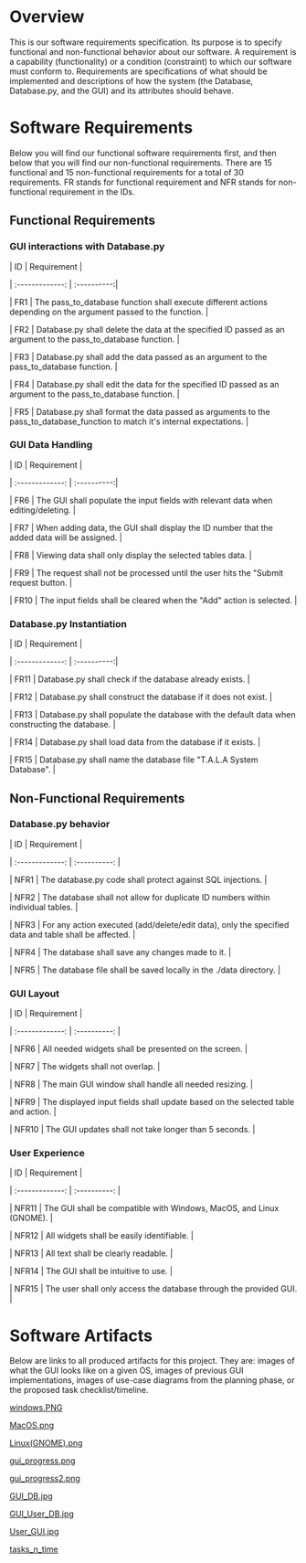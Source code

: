 # Overview

This is our software requirements specification. Its purpose is to specify functional and non-functional behavior about our software. A requirement is a capability (functionality) or a condition (constraint) to which our software must conform to. Requirements are specifications of what should be implemented and descriptions of how the system (the Database, Database.py, and the GUI) and its attributes should behave.

# Software Requirements

Below you will find our functional software requirements first, and then below that you will find our non-functional requirements. There are 15 functional and 15 non-functional requirements for a total of 30 requirements. FR stands for functional requirement and NFR stands for non-functional requirement in the IDs.

## Functional Requirements

### GUI interactions with Database.py

| ID | Requirement |

| :-------------: | :----------:|

| FR1 | The pass_to_database function shall execute different actions depending on the argument passed to the function. |

| FR2 | Database.py shall delete the data at the specified ID passed as an argument to the pass_to_database function. |

| FR3 | Database.py shall add the data passed as an argument to the pass_to_database function. |

| FR4 | Database.py shall edit the data for the specified ID passed as an argument to the pass_to_database function. |

| FR5 | Database.py shall format the data passed as arguments to the pass_to_database_function to match it's internal expectations. |

### GUI Data Handling

| ID | Requirement |

| :-------------: | :----------:|

| FR6 | The GUI shall populate the input fields with relevant data when editing/deleting. |

| FR7 | When adding data, the GUI shall display the ID number that the added data will be assigned. |

| FR8 | Viewing data shall only display the selected tables data. |

| FR9 | The request shall not be processed until the user hits the "Submit request button. |

| FR10 | The input fields shall be cleared when the "Add" action is selected. |
 
### Database.py Instantiation

| ID | Requirement |

| :-------------: | :----------:|

| FR11 | Database.py shall check if the database already exists. |

| FR12 | Database.py shall construct the database if it does not exist. |

| FR13 | Database.py shall populate the database with the default data when constructing the database. |

| FR14 | Database.py shall load data from the database if it exists. |

| FR15 | Database.py shall name the database file "T.A.L.A System Database". |

## Non-Functional Requirements

### Database.py behavior

| ID | Requirement |

| :-------------: | :----------: |

| NFR1 | The database.py code shall protect against SQL injections. |

| NFR2 | The database shall not allow for duplicate ID numbers within individual tables. |

| NFR3 | For any action executed (add/delete/edit data), only the specified data and table shall be affected. |

| NFR4 | The database shall save any changes made to it. |

| NFR5 | The database file shall be saved locally in the ./data directory. |

### GUI Layout

| ID | Requirement |

| :-------------: | :----------: |

| NFR6 | All needed widgets shall be presented on the screen. |

| NFR7 | The widgets shall not overlap. |

| NFR8 | The main GUI window shall handle all needed resizing. |

| NFR9 | The displayed input fields shall update based on the selected table and action. |

| NFR10 | The GUI updates shall not take longer than 5 seconds. |

### User Experience

| ID | Requirement |

| :-------------: | :----------: |

| NFR11 | The GUI shall be compatible with Windows, MacOS, and Linux (GNOME). |

| NFR12 | All widgets shall be easily identifiable. |

| NFR13 | All text shall be clearly readable. |

| NFR14 | The GUI shall be intuitive to use. |

| NFR15 | The user shall only access the database through the provided GUI. |

# Software Artifacts

Below are links to all produced artifacts for this project. They are: images of what the GUI looks like on a given OS, images of previous GUI implementations, images of use-case diagrams from the planning phase, or the proposed task checklist/timeline.

[windows.PNG](https://github.com/anthonyboos559/GVSU-CIS350-T.A.L.A-Systems/blob/main/artifacts/windows.PNG)

[MacOS.png](https://github.com/anthonyboos559/GVSU-CIS350-T.A.L.A-Systems/blob/main/artifacts/MacOS.png)

[Linux(GNOME).png](https://github.com/anthonyboos559/GVSU-CIS350-T.A.L.A-Systems/blob/main/artifacts/Linux(GNOME).png)

[gui_progress.png](https://github.com/anthonyboos559/GVSU-CIS350-T.A.L.A-Systems/blob/main/artifacts/gui_progress.png)

[gui_progress2.png](https://github.com/anthonyboos559/GVSU-CIS350-T.A.L.A-Systems/blob/main/artifacts/gui_progress2.png)

[GUI_DB.jpg](https://github.com/anthonyboos559/GVSU-CIS350-T.A.L.A-Systems/blob/main/artifacts/use_case_diagrams/use_case_diagrams/GUI_DB.jpg)

[GUI_User_DB.jpg](https://github.com/anthonyboos559/GVSU-CIS350-T.A.L.A-Systems/blob/main/artifacts/use_case_diagrams/use_case_diagrams/GUI_User_DB.jpg)

[User_GUI.jpg](https://github.com/anthonyboos559/GVSU-CIS350-T.A.L.A-Systems/blob/main/artifacts/use_case_diagrams/use_case_diagrams/User_GUI.jpg)

[tasks_n_time](https://github.com/anthonyboos559/GVSU-CIS350-T.A.L.A-Systems/blob/main/artifacts/time_line_stuff/tasks_n_time)
